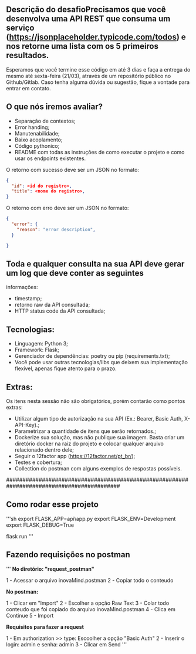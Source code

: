 ## Descrição do desafioPrecisamos que você desenvolva uma API REST que consuma um serviço (https://jsonplaceholder.typicode.com/todos) e nos retorne uma lista com os 5 primeiros resultados.

Esperamos que você termine esse código em até 3 dias e faça a entrega do mesmo até sexta-feira (21/03), através de um repositório público no Github/Gitlab.
Caso tenha alguma dúvida ou sugestão, fique a vontade para entrar em contato.

## O que nós iremos avaliar?
  - Separação de contextos;
  - Error handing;
  - Manutenabilidade;
  - Baixo acoplamento;
  - Código pythonico;
  - README com todas as instruções de como executar o projeto e como usar os endpoints existentes.


O retorno com sucesso deve ser um JSON no formato:
```json
{
  "id": <id do registro>,
  "title": <nome do registro>,
}
```

O retorno com erro deve ser um JSON no formato:
```json
{
  "error": {
    "reason": "error description",
  }

}
```

## Toda e qualquer consulta na sua API deve gerar um log que deve conter as seguintes

informações:
  - timestamp;
  - retorno raw da API consultada;
  - HTTP status code da API consultada;


## Tecnologias:
  - Linguagem: Python 3;
  - Framework: Flask;
  - Gerenciador de dependências: poetry ou pip (requirements.txt);
  - Você pode usar outras tecnologias/libs que deixem sua implementação flexível, apenas fique atento para o prazo.


## Extras:
Os itens nesta sessão não são obrigatórios, porém contarão como pontos extras:
  - Utilizar algum tipo de autorização na sua API (Ex.: Bearer, Basic Auth, X-API-Key).;
  - Parametrizar a quantidade de itens que serão retornados.;
  - Dockerize sua solução, mas não publique sua imagem. Basta criar um diretório docker na raiz do projeto e colocar qualquer arquivo relacionado dentro dele;
  - Seguir o 12factor app (https://12factor.net/pt_br/);
  - Testes e cobertura;
  - Collection do postman com alguns exemplos de respostas possíveis.

###########################################################################################

## Como rodar esse projeto

'''sh
export FLASK_APP=api\\app.py
export FLASK_ENV=Development
export FLASK_DEBUG=True

flask run
'''

## Fazendo requisições no postman

'''
**No diretório: "request_postman"**

1 - Acessar o arquivo inovaMind.postman
2 - Copiar todo o conteudo

**No postman:**

1 - Clicar em "Import"
2 - Escolher a opção Raw Text
3 - Colar todo conteudo que foi copiado do arquivo inovaMind.postman
4 - Clica em Continue
5 - Import

**Requisitos para fazer a request**

1 - Em authorization >> type: Escoolher a opção "Basic Auth"
2 - Inserir o login: admin e senha: admin
3 - Clicar em Send
'''
